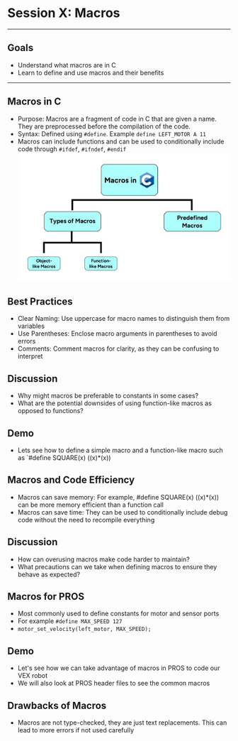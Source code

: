 # **Session X: Macros**

---

## Goals

* Understand what macros are in C
* Learn to define and use macros and their benefits

---

## Macros in C

* Purpose: Macros are a fragment of code in C that are given a name. They are preprocessed before the compilation of the code.
* Syntax: Defined using `#define`. Example `define LEFT_MOTOR A 11`
* Macros can include functions and can be used to conditionally include code through `#ifdef`, `#ifndef`, `#endif`
![macros](./flowchart.jpg)

## Best Practices

* Clear Naming: Use uppercase for macro names to distinguish them from variables
* Use Parentheses: Enclose macro arguments in parentheses to avoid errors
* Comments: Comment macros for clarity, as they can be confusing to interpret

## Discussion

* Why might macros be preferable to constants in some cases?
* What are the potential downsides of using function-like macros as opposed to functions?

## Demo

* Lets see how to define a simple macro and a function-like macro such as `#define SQUARE(x) ((x)*(x))

## Macros and Code Efficiency

* Macros can save memory: For example, #define SQUARE(x) ((x)*(x)) can be more memory efficient than a function call
* Macros can save time: They can be used to conditionally include debug code without the need to recompile everything

## Discussion

* How can overusing macros make code harder to maintain?
* What precautions can we take when defining macros to ensure they behave as expected?

## Macros for PROS

* Most commonly used to define constants for motor and sensor ports
* For example `#define MAX_SPEED 127`
* `motor_set_velocity(left_motor, MAX_SPEED);`

## Demo

* Let's see how we can take advantage of macros in PROS to code our VEX robot
* We will also look at PROS header files to see the common macros

## Drawbacks of Macros

* Macros are not type-checked, they are just text replacements. This can lead to more errors if not used carefully